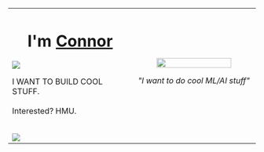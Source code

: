 <!-- Using HTML... kids, don't try this at home! :P -->
<!-- (Seriously, really bad form.)-->

<table align="center" width="100%">
    <tr>
        <!-- Right Column -->
        <td valign="top" width="50%">
            <h1 align="center">I'm <a href="https://www.connorData.Science">Connor</a></h1>
            <img src="https://dcbadge.limes.pink/api/shield/951673440811769926?compact=true" />
            <p>
                I WANT TO BUILD COOL STUFF.
                <br />
                <br />
                Interested? HMU. 
                <br />
                <br />
            </p>
            <img src="http://github-profile-summary-cards.vercel.app/api/cards/profile-details?username=Viibrant&theme=midnight_purple" />
        </td>
        <!-- Left Column -->
        <td align="center" width="50%">
            <img src="https://i.imgflip.com/5efyw6.png" width="80%" />
            <p>
                <i> "I want to do cool ML/AI stuff" </i>
            </p>
        </td>
    </tr>
</table>
